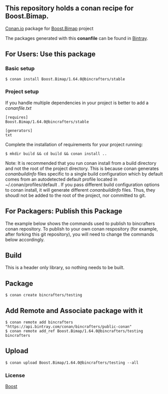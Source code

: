 ## This repository holds a conan recipe for Boost.Bimap.

[Conan.io](https://conan.io) package for [Boost.Bimap](https://github.com/Boostorg/Bimap) project

The packages generated with this **conanfile** can be found in [Bintray](https://bintray.com/bincrafters/public-conan/Boost.Bimap%3Abincrafters).

## For Users: Use this package

### Basic setup

    $ conan install Boost.Bimap/1.64.0@bincrafters/stable

### Project setup

If you handle multiple dependencies in your project is better to add a *conanfile.txt*

    [requires]
    Boost.Bimap/1.64.0@bincrafters/stable

    [generators]
    txt

Complete the installation of requirements for your project running:</small></span>

    $ mkdir build && cd build && conan install ..
	
Note: It is recommended that you run conan install from a build directory and not the root of the project directory.  This is because conan generates *conanbuildinfo* files specific to a single build configuration which by default comes from an autodetected default profile located in ~/.conan/profiles/default .  If you pass different build configuration options to conan install, it will generate different *conanbuildinfo* files.  Thus, they shoudl not be added to the root of the project, nor committed to git. 

## For Packagers: Publish this Package

The example below shows the commands used to publish to bincrafters conan repository. To publish to your own conan respository (for example, after forking this git repository), you will need to change the commands below accordingly. 

## Build  

This is a header only library, so nothing needs to be built.

## Package 

    $ conan create bincrafters/testing
	
## Add Remote and Associate package with it

	$ conan remote add bincrafters "https://api.bintray.com/conan/bincrafters/public-conan"
	$ conan remote add_ref Boost.Bimap/1.64.0@bincrafters/testing bincrafters

## Upload

    $ conan upload Boost.Bimap/1.64.0@bincrafters/testing --all

### License
[Boost](LICENSE)
